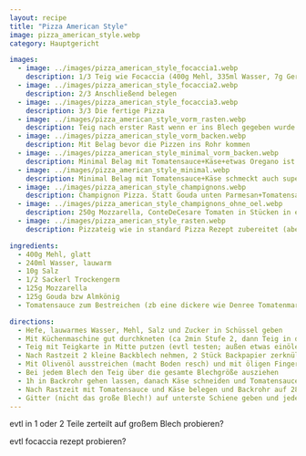 ```yaml
---
layout: recipe
title: "Pizza American Style"
image: pizza_american_style.webp
category: Hauptgericht

images:
  - image: ../images/pizza_american_style_focaccia1.webp
    description: 1/3 Teig wie Focaccia (400g Mehl, 335ml Wasser, 7g Germ, 10g Salz) und auf 1 großen Blech. War super, besser als das Rezept hier!
  - image: ../images/pizza_american_style_focaccia2.webp
    description: 2/3 Anschließend belegen
  - image: ../images/pizza_american_style_focaccia3.webp
    description: 3/3 Die fertige Pizza
  - image: ../images/pizza_american_style_vorm_rasten.webp
    description: Teig nach erster Rast wenn er ins Blech gegeben wurde
  - image: ../images/pizza_american_style_vorm_backen.webp
    description: Mit Belag bevor die Pizzen ins Rohr kommen
  - image: ../images/pizza_american_style_minimal_vorm_backen.webp
    description: Minimal Belag mit Tomatensauce+Käse+etwas Oregano ist am Besten! Mozzarella als ganze Kugeln zerfließen perfekt (siehe nächstes Bild)
  - image: ../images/pizza_american_style_minimal.webp
    description: Minimal Belag mit Tomatensauce+Käse schmeckt auch super. Rezept war normaler Pizzateig den wir dann doch erst am nächsten Tag essen wollten (daher Teig als Kugel in Olivenöl im Kühlschrank aufgehoben)
  - image: ../images/pizza_american_style_champignons.webp
    description: Champignon Pizza. Statt Gouda unten Parmesan+Tomatensauce vermischt ist auch gut aber Parmesan schmeckt zu sehr hervor. Das Bild zeigt auch dass man die Blech etwas stapeln muss damit sie sich im Backrohr ausgehen
  - image: ../images/pizza_american_style_champignons_ohne_oel.webp
    description: 250g Mozzarella, ConteDeCesare Tomaten in Stücken in extra dickem Saft, KEIN Öl auf Teig oder Backpapier. Ergebnis war unten trotzdem resch, sehr gut aber leider zu flüssig. Vmtl wegen Champignons + Mozzarella (nicht abgetropft)
  - image: ../images/pizza_american_style_rasten.webp
    description: Pizzateig wie in standard Pizza Rezept zubereitet (aber nur 1/4 Sackler Trockengerm), 2 Tage in Schüssel in Kühlschrank gelagert, rausgegeben, zerteilt in 2 mit Backpapier ausgelegte Blech und weitergemacht wie hier beschrieben (1h rasten etc). Rand mit Knoblauchöl. War super!

ingredients:
  - 400g Mehl, glatt
  - 240ml Wasser, lauwarm
  - 10g Salz
  - 1/2 Sackerl Trockengerm
  - 125g Mozzarella
  - 125g Gouda bzw Almkönig
  - Tomatensauce zum Bestreichen (zb eine dickere wie Denree Tomatenmark mit flüssiger Sauce vermischen oder nur Mutti)

directions:
  - Hefe, lauwarmes Wasser, Mehl, Salz und Zucker in Schüssel geben
  - Mit Küchenmaschine gut durchkneten (ca 2min Stufe 2, dann Teig in die Mitte putzen, danach 5min Stufe 3)
  - Teig mit Teigkarte in Mitte putzen (evtl testen; außen etwas einölen damit er sich später besser löst?), mit Folie zudecken, 1h draußen gehen lassen, danach 30min im Kühlschrank (beim 2. Versuch waren es 5h im Kühlschrank wodurch er etwas weniger aufgegangen ist aber gut rausgegangen ist und halbiert werden konnte. Daher immer kurz in Kühlschrank am Ende)
  - Nach Rastzeit 2 kleine Backblech nehmen, 2 Stück Backpapier zerknüllen, wieder ausbreiten und Backblechs gut auslegen
  - Mit Olivenöl ausstreichen (macht Boden resch) und mit öligen Fingern Teig aus Schüssel putzen (je eine Hälfte davon pro Blech)
  - Bei jedem Blech den Teig über die gesamte Blechgröße ausziehen
  - 1h in Backrohr gehen lassen, danach Käse schneiden und Tomatensauce bzw sonstigen Belag vorbereiten
  - Nach Rastzeit mit Tomatensauce und Käse belegen und Backrohr auf 280°C Ober/Unterhitze vorheizen
  - Gitter (nicht das große Blech!) auf unterste Schiene geben und jede Pizza im Blech ca 14-15min ins Rohr geben (die 2 Blech überlappen etwas damit sie sich ausgehen). Das große Blech hat keinen Platz für beide kleinen Blech, außer man gibt es evtl verkehrt rein
---
```


evtl in 1 oder 2 Teile zerteilt auf großem Blech probieren?

evtl focaccia rezept probieren?